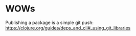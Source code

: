 # WOWs

Publishing a package is a simple git push: https://clojure.org/guides/deps_and_cli#_using_git_libraries
